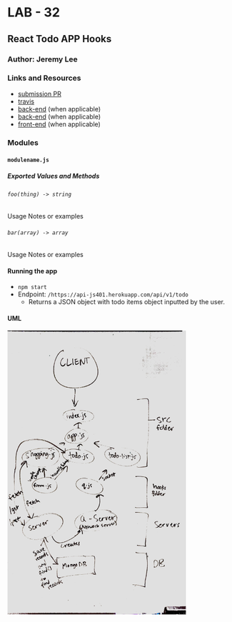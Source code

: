 # LAB - 32

## React Todo APP Hooks

### Author: Jeremy Lee

### Links and Resources
* [submission PR](https://github.com/jeremy-401-advanced-javascript/Lab32/pull/1)
* [travis](http://xyz.com)
* [back-end](https://q-js401.herokuapp.com) (when applicable)
* [back-end](https://api-js401.herokuapp.com/api/v1/todo) (when applicable)
* [front-end](http://xyz.com) (when applicable)


### Modules
#### `modulename.js`
##### Exported Values and Methods

###### `foo(thing) -> string`
Usage Notes or examples

###### `bar(array) -> array`
Usage Notes or examples


#### Running the app
* `npm start`
* Endpoint: `/https://api-js401.herokuapp.com/api/v1/todo`
  * Returns a JSON object with todo items object inputted by the user.


#### UML
<img src="./src/assets/images/UML.jpg" width="400">
